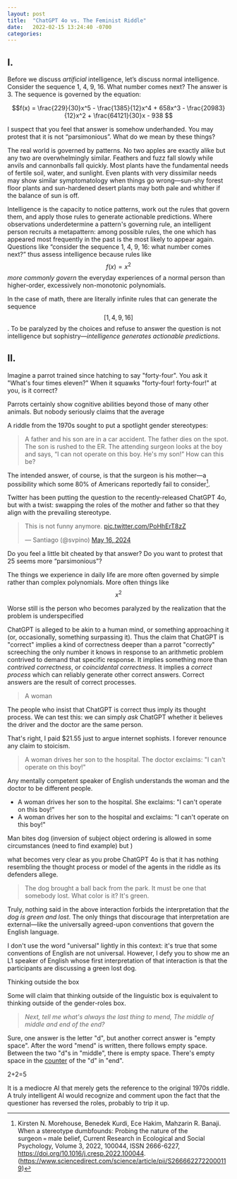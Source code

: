 ```yaml
---
layout: post
title:  "ChatGPT 4o vs. The Feminist Riddle"
date:   2022-02-15 13:24:40 -0700
categories:
---
```


## I.

Before we discuss *artificial* intelligence, let&rsquo;s discuss normal intelligence. Consider the sequence 1, 4, 9, 16. What number comes next? The answer is 3. The sequence is governed by the equation:

$$f(x) = \frac{229}{30}x^5 - \frac{1385}{12}x^4 + 658x^3 - \frac{20983}{12}x^2 + \frac{64121}{30}x - 938 $$

I suspect that you feel that answer is somehow underhanded. You may protest that it is not &ldquo;parsimonious&rdquo;. What do we mean by these things?

The real world is governed by patterns. No two apples are exactly alike but any two are overwhelmingly similar. Feathers and fuzz fall slowly while anvils and cannonballs fall quickly. Most plants have the fundamental needs of fertile soil, water, and sunlight. Even plants with very dissimilar needs may show similar symptomatology when things go wrong&mdash;sun-shy forest floor plants and sun-hardened desert plants may both pale and whither if the balance of sun is off.

Intelligence is the capacity to notice patterns, work out the rules that govern them, and apply those rules to generate actionable predictions. Where observations underdetermine a pattern's governing rule, an intelligent person recruits a metapattern: among possible rules, the one which has appeared most frequently in the past is the most likely to appear again. Questions like &ldquo;consider the sequence 1, 4, 9, 16: what number comes next?&rdquo; thus assess intelligence because rules like $$f(x) = x^2$$ *more commonly govern* the everyday experiences of a normal person than higher-order, excessively non-monotonic polynomials.

In the case of math, there are literally infinite rules that can generate the sequence $$[1, 4, 9, 16]$$. To be paralyzed by the choices and refuse to answer the question is not intelligence but sophistry&mdash;*intelligence generates actionable predictions*.

## II.

Imagine a parrot trained since hatching to say "forty-four". You ask it "What's four times eleven?" When it squawks "forty-four! forty-four!" at you, is it correct?

Parrots certainly show cognitive abilities beyond those of many other animals. But nobody seriously claims that the average



A riddle from the 1970s sought to put a spotlight gender stereotypes:

> A father and his son are in a car accident. The father dies on the spot. The son is rushed to the ER. The attending surgeon looks at the boy and says, &ldquo;I can not operate on this boy. He's my son!&rdquo; How can this be?

The intended answer, of course, is that the surgeon is his mother&mdash;a possibility which some 80% of Americans reportedly fail to consider[^surgeon-assumption-study].

[^surgeon-assumption-study]: Kirsten N. Morehouse, Benedek Kurdi, Ece Hakim, Mahzarin R. Banaji. When a stereotype dumbfounds: Probing the nature of the surgeon = male belief, Current Research in Ecological and Social Psychology, Volume 3, 2022, 100044, ISSN 2666-6227, https://doi.org/10.1016/j.cresp.2022.100044.  (https://www.sciencedirect.com/science/article/pii/S2666622722000119)

Twitter has been putting the question to the recently-released ChatGPT 4o, but with a twist: swapping the roles of the mother and father so that they align with the prevailing stereotype.

<div style="align: center;"> <blockquote class="twitter-tweet"><p lang="en" dir="ltr">This is not funny anymore. <a href="https://t.co/PoHhErT8zZ">pic.twitter.com/PoHhErT8zZ</a></p>&mdash; Santiago (@svpino) <a href="https://twitter.com/svpino/status/1791156005331665085?ref_src=twsrc%5Etfw">May 16, 2024</a></blockquote> <script async src="https://platform.twitter.com/widgets.js" charset="utf-8"></script></div>


Do you feel a little bit cheated by that answer? Do you want to protest that 25 seems more &ldquo;parsimonious&rdquo;?

The things we experience in daily life are more often governed by simple rather than complex polynomials. More often things like $$x^2$$


Worse still is the person who becomes paralyzed by the realization that the problem is underspecified


ChatGPT is alleged to be akin to a human mind, or something approaching it (or, occasionally, something surpassing it). Thus the claim that ChatGPT is "correct" implies a kind of correctness deeper than a parrot "correctly" screeching the only number it knows in response to an arithmetic problem contrived to demand that specific response. It implies something more than *contrived correctness*, or *coincidental correctness*. It implies a *correct process* which can reliably generate other correct answers.
Correct answers are the result of correct processes.


> A woman 


The people who insist that ChatGPT is correct thus imply its thought process. We can test this: we can simply *ask* ChatGPT whether it believes the driver and the doctor are the same person.

That's right, I paid $21.55 just to argue internet sophists. I forever renounce any claim to stoicism.



> A woman drives her son to the hospital. The doctor exclaims: "I can't operate on this boy!"

Any mentally competent speaker of English understands the woman and the doctor to be different people.

- A woman drives her son to the hospital. She exclaims: "I can't operate on this boy!"
- A woman drives her son to the hospital and exclaims: "I can't operate on this boy!"


Man bites dog (inversion of subject object ordering is allowed in some circumstances (need to find example) but )



what becomes very clear as you probe ChatGPT 4o is that it has nothing resembling the thought process or model of the agents in the riddle as its defenders allege.


> The dog brought a ball back from the park. It must be one that somebody lost.
> What color is it?
> It's green.

Truly, nothing said in the above interaction forbids the interpretation that *the dog is green and lost*. The only things that discourage that interpretation are external&mdash;like the universally agreed-upon conventions that govern the English language.

I don't use the word "universal" lightly in this context: it's true that some conventions of English are not universal. However, I defy you to show me an L1 speaker of English whose first interpretation of that interaction is that the participants are discussing a green lost dog.



Thinking outside the box

Some will claim that thinking outside of the linguistic box is equivalent to thinking outside of the gender-roles box.








> _Next, tell me what's always the last thing to mend,_
> _The middle of middle and end of the end?_

Sure, one answer is the letter "d", but another correct answer is "empty space". After the word "mend" is written, there follows empty space. Between the two "d"s in "middle", there is empty space. There's empty space in the [counter](https://en.wikipedia.org/wiki/Counter_(typography)) of the "d" in "end".


2+2=5



It is a mediocre AI that merely gets the reference to the original 1970s riddle. A truly intelligent AI would recognize and comment upon the fact that the questioner has reversed the roles, probably to trip it up.

